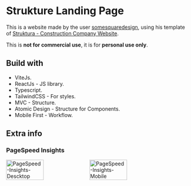 # Strukture Landing Page

This is a website made by the user [somesquaredesign](https://dribbble.com/somesquaredesign), using his template of [Struktura - Construction Company Website](https://dribbble.com/shots/22770476--Live-Struktura-Construction-Company-Website-Responsive).

This is **not for commercial use**, it is for **personal use only**.

## Build with

- ViteJs.
- ReactJs - JS library.
- Typescript.
- TailwindCSS - For styles.
- MVC - Structure.
- Atomic Design - Structure for Components.
- Mobile First - Workflow.

## Extra info

### PageSpeed Insights
<div style="display:flex;">
<img src="https://res.cloudinary.com/lio-n/image/upload/v1711750747/speed_desktop_vsvtyx.png" alt="PageSpeed-Insights-Descktop" style="width:45%;"/>
  <img src="https://res.cloudinary.com/lio-n/image/upload/v1711750747/speed_mobile_soz8qb.png" alt="PageSpeed-Insights-Mobile" style="width:45%;"/>
</div>
